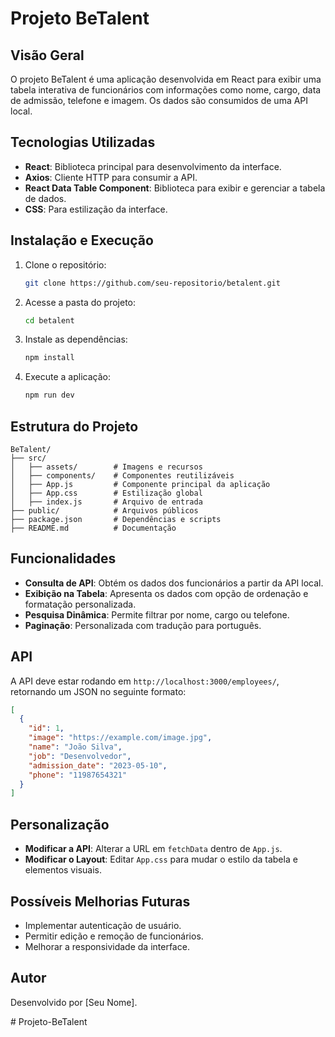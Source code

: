 # Projeto BeTalent

## Visão Geral
O projeto BeTalent é uma aplicação desenvolvida em React para exibir uma tabela interativa de funcionários com informações como nome, cargo, data de admissão, telefone e imagem. Os dados são consumidos de uma API local.

## Tecnologias Utilizadas
- **React**: Biblioteca principal para desenvolvimento da interface.
- **Axios**: Cliente HTTP para consumir a API.
- **React Data Table Component**: Biblioteca para exibir e gerenciar a tabela de dados.
- **CSS**: Para estilização da interface.

## Instalação e Execução
1. Clone o repositório:
   ```sh
   git clone https://github.com/seu-repositorio/betalent.git
   ```
2. Acesse a pasta do projeto:
   ```sh
   cd betalent
   ```
3. Instale as dependências:
   ```sh
   npm install
   ```
4. Execute a aplicação:
   ```sh
   npm run dev
   ```

## Estrutura do Projeto
```
BeTalent/
├── src/
│   ├── assets/        # Imagens e recursos
│   ├── components/    # Componentes reutilizáveis
│   ├── App.js         # Componente principal da aplicação
│   ├── App.css        # Estilização global
│   ├── index.js       # Arquivo de entrada
├── public/            # Arquivos públicos
├── package.json       # Dependências e scripts
├── README.md          # Documentação
```

## Funcionalidades
- **Consulta de API**: Obtém os dados dos funcionários a partir da API local.
- **Exibição na Tabela**: Apresenta os dados com opção de ordenação e formatação personalizada.
- **Pesquisa Dinâmica**: Permite filtrar por nome, cargo ou telefone.
- **Paginação**: Personalizada com tradução para português.

## API
A API deve estar rodando em `http://localhost:3000/employees/`, retornando um JSON no seguinte formato:
```json
[
  {
    "id": 1,
    "image": "https://example.com/image.jpg",
    "name": "João Silva",
    "job": "Desenvolvedor",
    "admission_date": "2023-05-10",
    "phone": "11987654321"
  }
]
```

## Personalização
- **Modificar a API**: Alterar a URL em `fetchData` dentro de `App.js`.
- **Modificar o Layout**: Editar `App.css` para mudar o estilo da tabela e elementos visuais.

## Possíveis Melhorias Futuras
- Implementar autenticação de usuário.
- Permitir edição e remoção de funcionários.
- Melhorar a responsividade da interface.

## Autor
Desenvolvido por [Seu Nome].

#   P r o j e t o - B e T a l e n t  
 